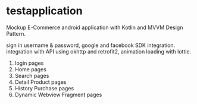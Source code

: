 # testapplication
Mockup E-Commerce android application with Kotlin and MVVM Design Pattern.

sign in username & password, google and facebook SDK integration.
integration with API using okhttp and retrofit2, animation loading with lottie.

1. login pages
2. Home pages
3. Search pages
4. Detail Product pages
5. History Purchase pages
6. Dynamic Webview Fragment pages


